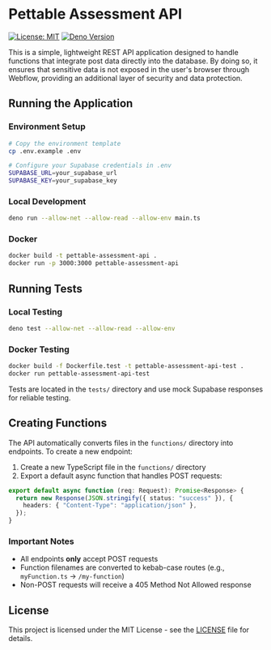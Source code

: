 # Pettable Assessment API

[![License: MIT](https://img.shields.io/badge/License-MIT-yellow.svg)](https://opensource.org/licenses/MIT)
[![Deno Version](https://img.shields.io/badge/deno-v2.0.4-green.svg)](https://deno.land)

This is a simple, lightweight REST API application designed to handle functions that integrate post data directly into the database. By doing so, it ensures that sensitive data is not exposed in the user's browser through Webflow, providing an additional layer of security and data protection.

## Running the Application

### Environment Setup

```bash
# Copy the environment template
cp .env.example .env

# Configure your Supabase credentials in .env
SUPABASE_URL=your_supabase_url
SUPABASE_KEY=your_supabase_key
```

### Local Development

```bash
deno run --allow-net --allow-read --allow-env main.ts
```

### Docker

```bash
docker build -t pettable-assessment-api .
docker run -p 3000:3000 pettable-assessment-api
```

## Running Tests

### Local Testing

```bash
deno test --allow-net --allow-read --allow-env
```

### Docker Testing

```bash
docker build -f Dockerfile.test -t pettable-assessment-api-test .
docker run pettable-assessment-api-test
```

Tests are located in the `tests/` directory and use mock Supabase responses for reliable testing.

## Creating Functions

The API automatically converts files in the `functions/` directory into endpoints. To create a new endpoint:

1. Create a new TypeScript file in the `functions/` directory
2. Export a default async function that handles POST requests:

```typescript
export default async function (req: Request): Promise<Response> {
  return new Response(JSON.stringify({ status: "success" }), {
    headers: { "Content-Type": "application/json" },
  });
}
```

### Important Notes

- All endpoints **only** accept POST requests
- Function filenames are converted to kebab-case routes (e.g., `myFunction.ts` → `/my-function`)
- Non-POST requests will receive a 405 Method Not Allowed response

## License

This project is licensed under the MIT License - see the [LICENSE](LICENSE) file for details.
